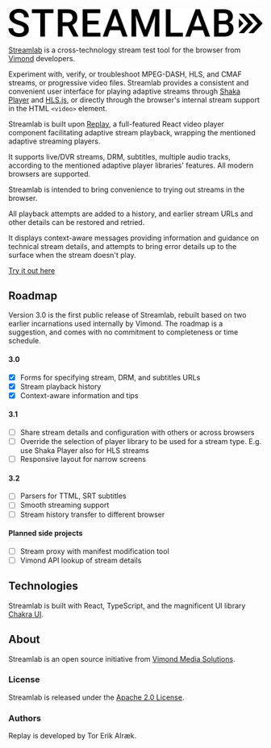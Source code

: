 ![Streamlab](/src/graphics/streamlab-logo.svg)

[Streamlab](https://vimond.github.io/streamlab-2/) is a cross-technology stream test tool for the browser from [Vimond](https://vimond.com) developers.

Experiment with, verify, or troubleshoot MPEG-DASH, HLS, and CMAF streams, or progressive video files. Streamlab provides a consistent and convenient user interface for playing adaptive streams through [Shaka Player](https://github.com/google/shaka-player) and [HLS.js](https://github.com/video-dev/hls.js), or directly through the browser's internal stream support in the HTML `<video>` element.

Streamlab is built upon [Replay](https://github.com/vimond/replay), a full-featured React video player component facilitating adaptive stream playback, wrapping the mentioned adaptive streaming players.

It supports live/DVR streams, DRM, subtitles, multiple audio tracks, according to the mentioned adaptive player libraries' features. All modern browsers are supported.

Streamlab is intended to bring convenience to trying out streams in the browser. 

All playback attempts are added to a history, and earlier stream URLs and other details can be restored and retried. 

It displays context-aware messages providing information and guidance on technical stream details, and attempts to bring error details up to the surface when the stream doesn't play.

[Try it out here](https://vimond.github.io/streamlab-2/)

## Roadmap

Version 3.0 is the first public release of Streamlab, rebuilt based on two earlier incarnations used internally by Vimond. The roadmap is a suggestion, and comes with no commitment to completeness or time schedule.

#### 3.0

* [x] Forms for specifying stream, DRM, and subtitles URLs
* [x] Stream playback history
* [x] Context-aware information and tips

#### 3.1

* [ ] Share stream details and configuration with others or across browsers
* [ ] Override the selection of player library to be used for a stream type. E.g. use Shaka Player also for HLS streams
* [ ] Responsive layout for narrow screens

#### 3.2

* [ ] Parsers for TTML, SRT subtitles
* [ ] Smooth streaming support
* [ ] Stream history transfer to different browser

#### Planned side projects

* [ ] Stream proxy with manifest modification tool
* [ ] Vimond API lookup of stream details

## Technologies

Streamlab is built with React, TypeScript, and the magnificent UI library [Chakra UI](https://chakra-ui.com/).

## About

Streamlab is an open source initiative from [Vimond Media Solutions](https://vimond.com).

### License

Streamlab is released under the [Apache 2.0 License](https://github.com/vimond/streamlab-2/blob/master/LICENSE).

### Authors

Replay is developed by Tor Erik Alræk.
